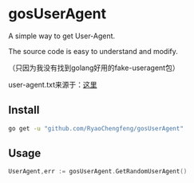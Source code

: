 # gosUserAgent

A simple way to get User-Agent.

The source code is easy to understand and modify.

（只因为我没有找到golang好用的fake-useragent包）

user-agent.txt来源于：[这里](https://gist.githubusercontent.com/pzb/b4b6f57144aea7827ae4/raw/cf847b76a142955b1410c8bcef3aabe221a63db1/user-agents.txt)

## Install
```bash
go get -u "github.com/RyaoChengfeng/gosUserAgent" 
```

## Usage

```go
UserAgent,err := gosUserAgent.GetRandomUserAgent()
```
